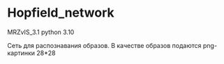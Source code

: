 # Hopfield_network
MRZvIS_3.1
python 3.10

Сеть для распознавания образов. В качестве образов подаются png-картинки 28*28
